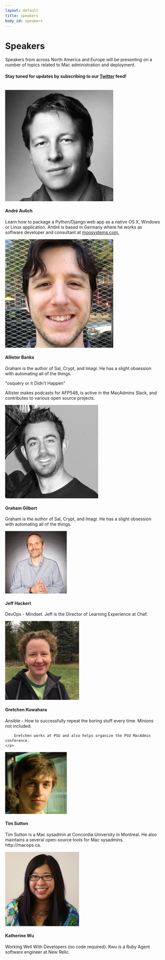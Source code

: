 ```yaml
---
layout: default
title: speakers
body_id: speakers
---
```


# Speakers

<p class="lead">
Speakers from across North America and Europe will be presenting on a number of topics related to Mac administration and deployment.
</p>

#### Stay tuned for updates by subscribing to our [Twitter](https://twitter.com/intent/follow?&screen_name=MacDevOpsYVR) feed!
<br>

<div class="col-xs-12 pull-left thumbnail">
  <img class="headshot-img" src="/assets/andre_aulich.png">
  <div class="responsive">
    <h4>André Aulich</h4>
    <p class="lead">
    
Learn how to package a Python/Django web app as a native OS X, Windows or Linux application. André is based in Germany where he works as software developer and consultant at <a href="moosystems.com">moosystems.com.</a>  
	</p>
  </div>
</div>

<div class="col-xs-12 pull-left thumbnail">
  <img class="headshot-img" src="/assets/allister.jpg">
  <div class="responsive">
    <h4>Allister Banks</h4>
    <p class="lead">
      Graham is the author of Sal, Crypt, and Imagr. He has a slight obsession with automating all of the things. 
    </p>
  </div>
</div>
"osquery or it Didn't Happen"</br>

Allister makes podcasts for AFP548, is active in the MacAdmins Slack, and contributes to various open source projects. 

<div class="col-xs-12 pull-left thumbnail">
  <img class="headshot-img" src="/assets/GrahamGilbert.jpg">
  <div class="responsive">
    <h4>Graham Gilbert</h4>
    <p class="lead">
      Graham is the author of Sal, Crypt, and Imagr. He has a slight obsession with automating all of the things. 
    </p>
  </div>
</div>

<div class="col-xs-12 pull-left thumbnail">
  <img class="headshot-img" src="/assets/hackert.jpg">
  <div class="responsive">
    <h4>Jeff Hackert</h4>
    <p class="lead">
      DevOps - Mindset. 
      Jeff is the Director of Learning Experience at Chef.
    </p>
  </div>
</div>

<div class="col-xs-12 pull-left thumbnail">
  <img class="headshot-img" src="/assets/Gretchen.png">
  <div class="responsive">
    <h4>Gretchen Kuwahara</h4>
    <p class="lead">
		Ansible - How to successfully repeat the boring stuff every time.  Minions not included.</br>    
		
		Gretchen works at PSU and also helps organize the PSU MacAdmin conference.
	</p>
  </div>
</div>

<div class="col-xs-12 pull-left thumbnail">
  <img class="headshot-img" src="/assets/tim_sutton_200.jpeg">
  <div class="responsive">
    <h4>Tim Sutton</h4>
    <p class="lead">
      Tim Sutton is a Mac sysadmin at Concordia University in Montreal. He also maintains a several open-source tools for Mac sysadmins. http://macops.ca.
    </p>
  </div>
</div>

<div class="col-xs-12 pull-left thumbnail">
  <img class="headshot-img" src="/assets/kwu240.jpg">
  <div class="responsive">
    <h4>Katherine Wu</h4>
    <p class="lead">
    Working Well With Developers (no code required).
      Kwu is a Ruby Agent software engineer at New Relic.
    </p>
  </div>
</div>

<!--

<div class="col-xs-12 pull-left thumbnail">
  <img class="headshot-img" src="/assets/keeley.jpg">
  <div class="responsive">
    <h4>Samuel Keeley</h4>
    <p class="lead">
      Samuel Keeley is a Site Reliability Engineer at Dropbox.
    </p>
  </div>
</div>

<div class="col-xs-12 pull-left thumbnail">
  <img class="headshot-img" src="/assets/MichaelLynn200.png">
  <div class="responsive">
    <h4>Michael Lynn</h4>
    <p class="lead">
      Michael Lynn is a system administrator for a moderately sized government department in Washington state. He is obsessed with python and OS X.
    </p>
  </div>
  
</div>
<div class="col-xs-12 pull-left thumbnail">
  <img class="headshot-img" src="/assets/nick_mcspadden_233.jpg">
  <div class="responsive">
    <h4>Nick McSpadden</h4>
    <p class="lead">
      Nick McSpadden is the Client Systems Manager at Schools of the Sacred Heart, San Francisco. He is in charge of the deployment of all client workstations and devices, including the faculty laptops and the school's 1:1 iPad program. Blog: https://osxdominion.wordpress.com
    </p>
  </div>
</div>

<div class="col-xs-12 pull-left thumbnail">
  <img class="headshot-img" src="/assets/neagle.jpg">
  <div class="responsive">
    <h4>Greg Neagle</h4>
    <p class="lead">
      Greg Neagle is a Sr. Systems Engineer at a large animation studio. Creator of Munki, which is currently in use at organizations all over the world, managing software for tens of thousands of Macs: https://github.com/munki/munki
    </p>
  </div>
</div>

<div class="col-xs-12 pull-left thumbnail">
  <img class="headshot-img" src="/assets/robson.jpg">
  <div class="responsive">
    <h4>Wade Robson</h4>
    <p class="lead">
      Wade Robson has worked for BC's largest Apple Reseller, now he's wrangling macs for urthecast
    </p>
  </div>
</div>
<div class="col-xs-12 pull-left thumbnail">
  <img class="headshot-img" src="/assets/shott.jpg">
  <div class="responsive">
    <h4>Riley Shott</h4>
    <p class="lead">
      Riley Shott, recovering Puppet master, is now working his magic with Chef recipes.
    </p>
  </div>
</div>


<div class="col-xs-12 pull-left thumbnail">
  <img class="headshot-img" src="/assets/dgj_200x200.jpg">
  <div class="responsive">
    <h4>Brian Warsing</h4>
    <p class="lead">
      Brian Warsing is technical lead for the managed Mac project at SFU. Managedmac is a Puppet module designed to make OS X configuration simple. See: http://dayglojesus.github.io/managedmac/
    </p>
  </div>
</div>
-->
